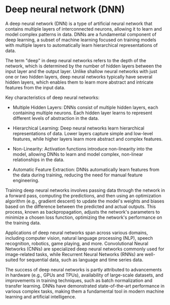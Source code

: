 # Deep neural network (DNN)

A deep neural network (DNN) is a type of artificial neural network that contains multiple layers of interconnected neurons, allowing it to learn and model complex patterns in data. DNNs are a fundamental component of deep learning, a subset of machine learning focused on training models with multiple layers to automatically learn hierarchical representations of data.

The term "deep" in deep neural networks refers to the depth of the network, which is determined by the number of hidden layers between the input layer and the output layer. Unlike shallow neural networks with just one or two hidden layers, deep neural networks typically have several hidden layers, which enables them to learn more abstract and intricate features from the input data.

Key characteristics of deep neural networks:

* Multiple Hidden Layers: DNNs consist of multiple hidden layers, each containing multiple neurons. Each hidden layer learns to represent different levels of abstraction in the data.

* Hierarchical Learning: Deep neural networks learn hierarchical representations of data. Lower layers capture simple and low-level features, while higher layers learn more abstract and complex features.

* Non-Linearity: Activation functions introduce non-linearity into the model, allowing DNNs to learn and model complex, non-linear relationships in the data.

* Automatic Feature Extraction: DNNs automatically learn features from the data during training, reducing the need for manual feature engineering.

Training deep neural networks involves passing data through the network in a forward pass, computing the predictions, and then using an optimization algorithm (e.g., gradient descent) to update the model's weights and biases based on the difference between the predicted and actual outputs. This process, known as backpropagation, adjusts the network's parameters to minimize a chosen loss function, optimizing the network's performance on the training data.

Applications of deep neural networks span across various domains, including computer vision, natural language processing (NLP), speech recognition, robotics, game playing, and more. Convolutional Neural Networks (CNNs) are specialized deep neural networks commonly used for image-related tasks, while Recurrent Neural Networks (RNNs) are well-suited for sequential data, such as language and time series data.

The success of deep neural networks is partly attributed to advancements in hardware (e.g., GPUs and TPUs), availability of large-scale datasets, and improvements in training techniques, such as batch normalization and transfer learning. DNNs have demonstrated state-of-the-art performance in various complex tasks, making them a fundamental tool in modern machine learning and artificial intelligence.